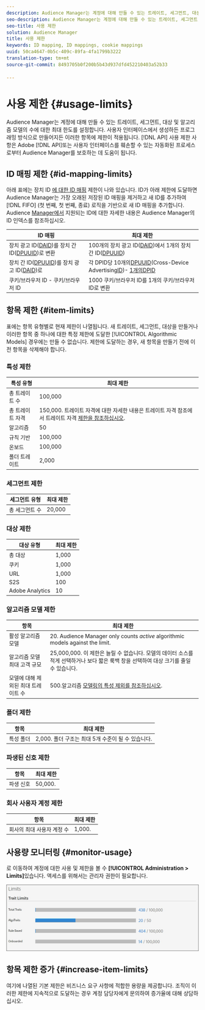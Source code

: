 ```yaml
---
description: Audience Manager는 계정에 대해 만들 수 있는 트레이트, 세그먼트, 대상 및 알고리즘 모델의 수에 대한 최대 한도를 설정합니다. 사용자 인터페이스에서 생성하든 API 메서드를 통해 프로그래밍 방식으로 만들어졌든 이러한 항목에 제한이 적용됩니다. 사용 제한은 Audience Manager를 API 또는 사용자 인터페이스 손상 시도를 위한 자동화된 프로세스로부터 보호합니다.
seo-description: Audience Manager는 계정에 대해 만들 수 있는 트레이트, 세그먼트, 대상 및 알고리즘 모델의 수에 대한 최대 한도를 설정합니다. 사용자 인터페이스에서 생성하든 API 메서드를 통해 프로그래밍 방식으로 만들어졌든 이러한 항목에 제한이 적용됩니다. 사용 제한은 Audience Manager를 API 또는 사용자 인터페이스 손상 시도를 위한 자동화된 프로세스로부터 보호합니다.
seo-title: 사용 제한
solution: Audience Manager
title: 사용 제한
keywords: ID mapping, ID mappings, cookie mappings
uuid: 50ca4647-0b5c-409c-89fa-4fa1799b3222
translation-type: tm+mt
source-git-commit: 8493705b0f200b5b43d937dfd452210403a52b33

---
```



# 사용 제한 {#usage-limits}

Audience Manager는 계정에 대해 만들 수 있는 트레이트, 세그먼트, 대상 및 알고리즘 모델의 수에 대한 최대 한도를 설정합니다. 사용자 인터페이스에서 생성하든 프로그래밍 방식으로 만들어지든 이러한 항목에 제한이 적용됩니다. [!DNL API] 사용 제한 사항은 Adobe [!DNL API]또는 사용자 인터페이스를 훼손할 수 있는 자동화된 프로세스로부터 Audience Manager를 보호하는 데 도움이 됩니다.

## ID 매핑 제한 {#id-mapping-limits}

아래 표에는 장치 ID [에 대한 ID 매핑](../../integration/sending-audience-data/batch-data-transfer-explained/id-sync-http.md) 제한이 나와 있습니다. ID가 아래 제한에 도달하면 Audience Manager는 가장 오래된 저장된 ID 매핑을 제거하고 새 ID를 추가하여 [!DNL FIFO] (첫 번째, 첫 번째, 종료) 로직을 기반으로 새 ID 매핑을 추가합니다. Audience [Manager에서](../../reference/ids-in-aam.md) 지원되는 ID에 대한 자세한 내용은 Audience Manager의 ID 인덱스를 참조하십시오.

| ID 매핑 | 최대 제한 |
|-----------|-------------- |
| 장치 광고 ID([DAID](../../reference/ids-in-aam.md))를 장치 간 ID([DPUUID](../../reference/ids-in-aam.md))로 변환 | 100개의 장치 광고 ID([DAID](../../reference/ids-in-aam.md))에서 1개의 장치 간 ID([DPUUID](../../reference/ids-in-aam.md)) |
| 장치 간 ID([DPUUID](../../reference/ids-in-aam.md))를 장치 광고 ID([DAID](../../reference/ids-in-aam.md))로 | 각 DPID당 10개의[DPUUID](../../reference/ids-in-aam.md)(Cross-Device Advertising[ID](../../reference/ids-in-aam.md))- [1개의DPID](../../reference/ids-in-aam.md) |
| 쿠키/브라우저 ID - 쿠키/브라우저 ID | 1000 쿠키/브라우저 ID를 1개의 쿠키/브라우저 ID로 변환 |

## 항목 제한 {#item-limits}

표에는 항목 유형별로 현재 제한이 나열됩니다. 새 트레이트, 세그먼트, 대상을 만들거나 이러한 항목 중 하나에 대한 특정 제한에 도달한 [!UICONTROL Algorithmic Models] 경우에는 만들 수 없습니다. 제한에 도달하는 경우, 새 항목을 만들기 전에 이전 항목을 삭제해야 합니다.

### 특성 제한

| 특성 유형 | 최대 제한 |
| -------------------------- | ------------------------------------- |
| 총 트레이트 수 | 100,000 |
| 총 트레이트 자격 | 150,000. 트레이트 자격에 대한 자세한 내용은 트레이트 자격 참조에서 트레이트 자격 [제한을 참조하십시오](/help/using/features/traits/trait-and-segment-qualification-reference.md#trait-qualification-limit). |
| 알고리즘 | 50 |
| 규칙 기반 | 100,000 |
| 온보드 | 100,000 |
| 폴더 트레이트 | 2,000 |

### 세그먼트 제한

| 세그먼트 유형 | 최대 제한 |
| -------------- | ------------- |
| 총 세그먼트 수 | 20,000 |

### 대상 제한

| 대상 유형 | 최대 제한 |
| ------------------ | ------------- |
| 총 대상 | 1,000 |
| 쿠키 | 1,000 |
| URL | 1,000 |
| S2S | 100 |
| Adobe Analytics | 10 |

### 알고리즘 모델 제한

| 항목 | 최대 제한 |
| -------- | ----- |
| 활성 알고리즘 모델 | 20. Audience Manager only counts *active* algorithmic models against the limit. |
| 알고리즘 모델 최대 고객 규모 | 25,000,000.  이 제한은 늘릴 수 없습니다. 모델의 데이터 소스를 적게 선택하거나 보다 짧은 룩백 창을 선택하여 대상 크기를 줄일 수 있습니다. |
| 모델에 대해 제외된 최대 트레이트 수 | 500.알고리즘 [모델링의 특성 제외를 참조하십시오](/help/using/features/algorithmic-models/trait-exclusion-algo-models.md). |

### 폴더 제한

| 항목 | 최대 제한 |
| ------------- | ------------------ |
| 특성 폴더 | 2,000.  폴더 구조는 최대 5개 수준이 될 수 있습니다. |

### 파생된 신호 제한

| 항목 | 최대 제한 |
| --------------- | ------------- |
| 파생 신호 | 50,000. |

### 회사 사용자 계정 제한

| 항목 | 최대 제한 |
| ----------- | ------------- |
| 회사의 최대 사용자 계정 수 | 1,000. |

## 사용량 모니터링 {#monitor-usage}

로 이동하여 계정에 대한 사용 및 제한을 볼 수 **[!UICONTROL Administration > Limits]**&#x200B;있습니다. 액세스를 위해서는 관리자 권한이 필요합니다.

![사용량 제한 이미지](assets/usage-limits.png)

## 항목 제한 증가 {#increase-item-limits}

여기에 나열된 기본 제한은 비즈니스 요구 사항에 적합한 용량을 제공합니다. 조직이 이러한 제한에 지속적으로 도달하는 경우 계정 담당자에게 문의하여 증가율에 대해 상담하십시오.